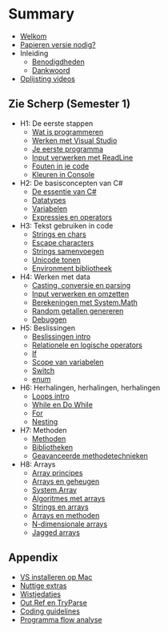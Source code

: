 # Summary

* [Welkom](Welkom.md)
* [Papieren versie nodig?](boek.md)
* Inleiding
  * [Benodigdheden](_intro/benodigdheden.md)
  * [Dankwoord](_intro/dankwoord.md)
* [Oplijsting videos](allvideos.md)

## Zie Scherp (Semester 1)

* H1: De eerste stappen
  * [Wat is programmeren](0_intro/0_intrototcs.md)
  * [Werken met Visual Studio](0_intro/1_werkenmetvs.md) 
  * [Je eerste programma](0_intro/2_firstprogram.md)
  * [Input verwerken met ReadLine](0_intro/3_console.md)
  * [Fouten in je code](0_intro/4_fouten.md)
  * [Kleuren in Console](0_intro/5_kleuren.md)
* H2: De basisconcepten van C#
  * [De essentie van C#](1_csharpbasics/0_csharpessentials.md)
  * [Datatypes](1_csharpbasics/1_datatypes.md)
  * [Variabelen](1_csharpbasics/1b_variabelen.md)
  * [Expressies en operators](1_csharpbasics/2_expressies.md)
* H3: Tekst gebruiken in code
  * [Strings en chars](2_tekst/5_chars_strings.md)
  * [Escape characters](2_tekst/escapechars.md)
  * [Strings samenvoegen](2_tekst/6_stringInterpolation.md)
  * [Unicode tonen](2_tekst/7_unicode.md)
  * [Environment bibliotheek](2_tekst/8_environment.md) 
* H4: Werken met data
  * [Casting, conversie en parsing](3_data/4_converteren_casting.md)
  * [Input verwerken en omzetten](3_data/4b_inputconverten.md)
  * [Berekeningen met System.Math](3_data/4c_math.md)
  * [Random getallen genereren](3_data/random.md)
  * [Debuggen](3_data/5_debuggen.md)
* H5: Beslissingen
  * [Beslissingen intro](4_beslissingen/0_beslissingen_intro.md)
  * [Relationele en logische operators](4_beslissingen/1_logic_and_relationsoperator.md)
  * [If](4_beslissingen/0_if.md)
  * [Scope van variabelen](4_beslissingen/3_scope.md)
  * [Switch](4_beslissingen/2_switch.md)
  * [enum](4_beslissingen/enum.md)
* H6: Herhalingen, herhalingen, herhalingen
  * [Loops intro](5_herhalingen/0_loops_intro.md)
  * [While en Do While](5_herhalingen/1_while_dowhile.md)
  * [For](5_herhalingen/2_for.md)
  * [Nesting](5_herhalingen/3_nesting.md)
* H7: Methoden
  * [Methoden](6_methoden/0_intromethods.md)
  * [Bibliotheken](6_methoden/1_bibliotheken.md)
  * [Geavanceerde methodetechnieken](6_methoden/3_advancedmethod.md)  
* H8: Arrays
  * [Array principes](7_arrays/1_ArraysBasics.md)
  * [Arrays en geheugen](7_arrays/arraysgeheugen.md)
  * [System.Array](7_arrays/systemarray.md)
  * [Algoritmes met arrays](7_arrays/algoarrays.md)
  * [Strings en arrays](7_arrays/stringarray.md)
  * [Arrays en methoden](7_arrays/3_arrays_en_methoden.md)
  * [N-dimensionale arrays](7_arrays/4_ndimensionalArrays.md)
  * [Jagged arrays](7_arrays/5_jaggedArrays.md) 

## Appendix 
* [VS installeren op Mac](B_appendix/mac.md)
* [Nuttige extras](_intro/nuttigeextras.md)
* [Wistjedatjes](B_appendix/prostuff.md)
* [Out,Ref en TryParse](B_appendix/2_outenref.md)
* [Coding guidelines](B_appendix/codingguidelines.md)
* [Programma flow analyse](5_herhalingen/4_programflow.md)
